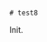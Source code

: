                                                                                                                                                                                                                                                                                                                                                                                                                                                                                                                                                                                        # test8

Init.
